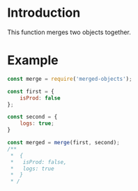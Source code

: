# Introduction
This function merges two objects together.

# Example
```js
const merge = require('merged-objects');

const first = {
    isProd: false
};

const second = {
    logs: true;
}

const merged = merge(first, second);
/**
 *  {
 *   isProd: false,
 *   logs: true
 *  }
 * /
```